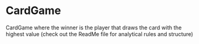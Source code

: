 # CardGame
CardGame where the winner is the player that draws the card with the highest value (check out the ReadMe file for analytical rules and structure)
